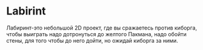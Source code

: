 # Labirint

Лабиринт-это небольшой 2D проект, где вы сражаетесь против киборга, чтобы выиграть надо дотронуться до желтого Пакмана, надо обойти стены, для того чтобы до него дойти, но ожидай киборга за ними.
